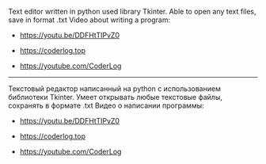 Text editor written in python used library Tkinter. Able to open any text files, save in format .txt
Video about writing a program:
* https://youtu.be/DDFHtTIPvZ0

*  https://coderlog.top
*  https://youtube.com/CoderLog
-------------------------------------------------------
Текстовый редактор написанный на python с использованием библиотеки Tkinter. Умеет открывать любые текстовые файлы, сохранять в формате .txt 
Видео о написании программы:
* https://youtu.be/DDFHtTIPvZ0

*  https://coderlog.top
*  https://youtube.com/CoderLog